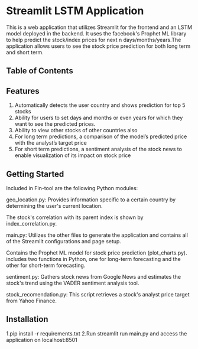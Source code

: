 # Streamlit LSTM Application

This is a web application that utilizes Streamlit for the frontend and an LSTM model deployed in the backend. It uses the facebook's Prophet ML library to help predict the stock/index prices for next n days/months/years.The application allows users to see the stock price prediction for both long term and short term.

## Table of Contents





## Features

1. Automatically detects the user country and shows prediction for top 5 stocks
2. Ability for users to set days and months or even years for which they want to see the predicted prices.
3. Ability to view other stocks of other countries also
4. For long term predictions, a comparison of the model’s predicted price with the analyst’s target price
5. For short term predictions, a sentiment analysis of the stock news to enable visualization of its impact on stock price

## Getting Started
Included in Fin-tool are the following Python modules:

geo_location.py: Provides information specific to a certain country by determining the user's current location.

The stock's correlation with its parent index is shown by index_correlation.py.

main.py: Utilizes the other files to generate the application and contains all of the Streamlit configurations and page setup.

Contains the Prophet ML model for stock price prediction (plot_charts.py). includes two functions in Python, one for long-term forecasting and the other for short-term forecasting.

sentiment.py: Gathers stock news from Google News and estimates the stock's trend using the VADER sentiment analysis tool.

stock_recomendation.py: This script retrieves a stock's analyst price target from Yahoo Finance.


## Installation
1.pip install -r requirements.txt
2.Run streamlit run main.py and access the application on localhost:8501


